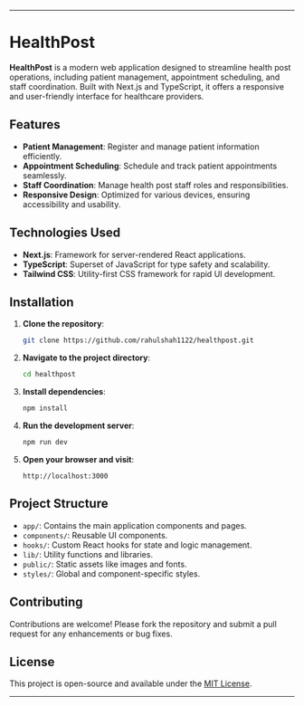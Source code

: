 

---

# HealthPost

**HealthPost** is a modern web application designed to streamline health post operations, including patient management, appointment scheduling, and staff coordination. Built with Next.js and TypeScript, it offers a responsive and user-friendly interface for healthcare providers.

## Features

- **Patient Management**: Register and manage patient information efficiently.
- **Appointment Scheduling**: Schedule and track patient appointments seamlessly.
- **Staff Coordination**: Manage health post staff roles and responsibilities.
- **Responsive Design**: Optimized for various devices, ensuring accessibility and usability.

## Technologies Used

- **Next.js**: Framework for server-rendered React applications.
- **TypeScript**: Superset of JavaScript for type safety and scalability.
- **Tailwind CSS**: Utility-first CSS framework for rapid UI development.

## Installation

1. **Clone the repository**:

   ```bash
   git clone https://github.com/rahulshah1122/healthpost.git
   ```

2. **Navigate to the project directory**:

   ```bash
   cd healthpost
   ```

3. **Install dependencies**:

   ```bash
   npm install
   ```

4. **Run the development server**:

   ```bash
   npm run dev
   ```

5. **Open your browser and visit**:

   ```
   http://localhost:3000
   ```

## Project Structure

- `app/`: Contains the main application components and pages.
- `components/`: Reusable UI components.
- `hooks/`: Custom React hooks for state and logic management.
- `lib/`: Utility functions and libraries.
- `public/`: Static assets like images and fonts.
- `styles/`: Global and component-specific styles.

## Contributing

Contributions are welcome! Please fork the repository and submit a pull request for any enhancements or bug fixes.

## License

This project is open-source and available under the [MIT License](LICENSE).

---
```
